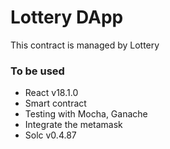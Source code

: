 # Lottery DApp
This contract is managed by Lottery

### To be used
- React v18.1.0
- Smart contract
- Testing with Mocha, Ganache
- Integrate the metamask
- Solc v0.4.87